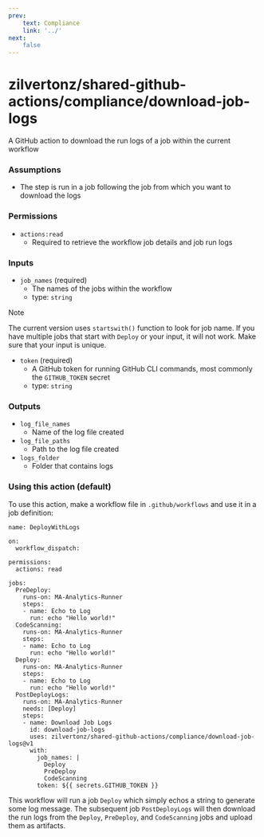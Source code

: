 ```yaml
---
prev:
    text: Compliance
    link: '../'
next:
    false
---
```

zilvertonz/shared-github-actions/compliance/download-job-logs
=====================================================================

A GitHub action to download the run logs of a job within the current workflow

### Assumptions

+ The step is run in a job following the job from which you want to download the logs

### Permissions

+ `actions:read`
  + Required to retrieve the workflow job details and job run logs

### Inputs

+ `job_names` (required)
  + The names of the jobs within the workflow
  + type: `string`
> [!NOTE]
> The current version uses `startswith()` function to look for job name. If you have multiple jobs that start with `Deploy` or your input, it will not work. Make sure that your input is unique.
+ `token` (required)
  + A GitHub token for running GitHub CLI commands, most commonly the `GITHUB_TOKEN` secret
  + type: `string`

### Outputs

+ `log_file_names`
  + Name of the log file created
+ `log_file_paths`
  + Path to the log file created
+ `logs_folder`
  + Folder that contains logs

### Using this action (default)

To use this action, make a workflow file in `.github/workflows` and use it in a job definition:
```
name: DeployWithLogs

on:
  workflow_dispatch:

permissions:
  actions: read

jobs:
  PreDeploy:
    runs-on: MA-Analytics-Runner
    steps:
    - name: Echo to Log
      run: echo "Hello world!"
  CodeScanning:
    runs-on: MA-Analytics-Runner
    steps:
    - name: Echo to Log
      run: echo "Hello world!"
  Deploy:
    runs-on: MA-Analytics-Runner
    steps:
    - name: Echo to Log
      run: echo "Hello world!"
  PostDeployLogs:
    runs-on: MA-Analytics-Runner
    needs: [Deploy]
    steps:
    - name: Download Job Logs
      id: download-job-logs
      uses: zilvertonz/shared-github-actions/compliance/download-job-logs@v1
      with:
        job_names: |
          Deploy
          PreDeploy
          CodeScanning
        token: ${{ secrets.GITHUB_TOKEN }}
```

This workflow will run a job `Deploy` which simply echos a string to generate some log message. The subsequent job `PostDeployLogs` will then download the run logs from the `Deploy`, `PreDeploy`, and `CodeScanning` jobs and upload them as artifacts.